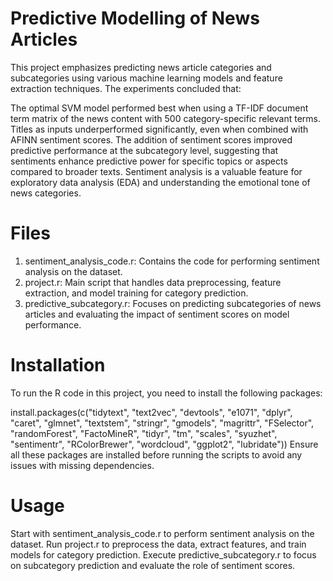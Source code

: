 # Predictive Modelling of News Articles

This project emphasizes predicting news article categories and subcategories using various machine learning models and feature extraction techniques. The experiments concluded that:

The optimal SVM model performed best when using a TF-IDF document term matrix of the news content with 500 category-specific relevant terms.
Titles as inputs underperformed significantly, even when combined with AFINN sentiment scores.
The addition of sentiment scores improved predictive performance at the subcategory level, suggesting that sentiments enhance predictive power for specific topics or aspects compared to broader texts.
Sentiment analysis is a valuable feature for exploratory data analysis (EDA) and understanding the emotional tone of news categories.

# Files
1. sentiment_analysis_code.r: Contains the code for performing sentiment analysis on the dataset.
2. project.r: Main script that handles data preprocessing, feature extraction, and model training for category prediction.
3. predictive_subcategory.r: Focuses on predicting subcategories of news articles and evaluating the impact of sentiment scores on model performance.

# Installation
To run the R code in this project, you need to install the following packages:

install.packages(c("tidytext", "text2vec", "devtools", "e1071", "dplyr", "caret", "glmnet", 
                   "textstem", "stringr", "gmodels", "magrittr", "FSelector", "randomForest", 
                   "FactoMineR", "tidyr", "tm", "scales", "syuzhet", "sentimentr", 
                   "RColorBrewer", "wordcloud", "ggplot2", "lubridate"))
Ensure all these packages are installed before running the scripts to avoid any issues with missing dependencies.

# Usage
Start with sentiment_analysis_code.r to perform sentiment analysis on the dataset.
Run project.r to preprocess the data, extract features, and train models for category prediction.
Execute predictive_subcategory.r to focus on subcategory prediction and evaluate the role of sentiment scores.
